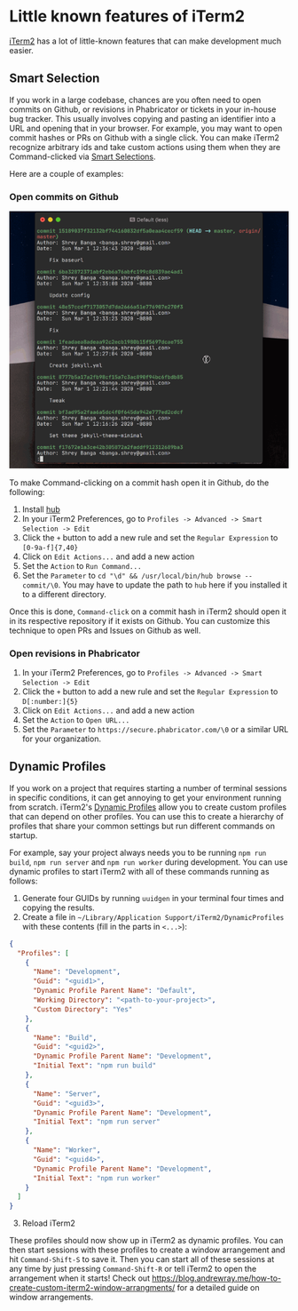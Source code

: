 # Little known features of iTerm2

[iTerm2](https://iterm2.com/) has a lot of little-known features that can make development much easier.

## Smart Selection

If you work in a large codebase, chances are you often need to open commits on Github, or revisions in Phabricator or tickets in your in-house bug tracker. This usually involves copying and pasting an identifier into a URL and opening that in your browser. For example, you may want to open commit hashes or PRs on Github with a single click. You can make iTerm2 recognize arbitrary ids and take custom actions using them when they are Command-clicked via [Smart Selections](https://www.iterm2.com/documentation-smart-selection.html).

Here are a couple of examples:

### Open commits on Github

![Gif showing smart selection opening a commit on Github](/assets/iTerm2-smart-selection-github.gif)

To make Command-clicking on a commit hash open it in Github, do the following:

1. Install [hub](https://github.com/github/hub)
2. In your iTerm2 Preferences, go to `Profiles -> Advanced -> Smart Selection -> Edit`
3. Click the `+` button to add a new rule and set the `Regular Expression` to `[0-9a-f]{7,40}`
4. Click on `Edit Actions...` and add a new action
5. Set the `Action` to `Run Command...`
6. Set the `Parameter` to `cd "\d" && /usr/local/bin/hub browse -- commit/\0`. You may have to update the path to `hub` here if you installed it to a different directory.

Once this is done, `Command-click` on a commit hash in iTerm2 should open it in its respective repository if it exists on Github. You can customize this technique to open PRs and Issues on Github as well.

### Open revisions in Phabricator

1. In your iTerm2 Preferences, go to `Profiles -> Advanced -> Smart Selection -> Edit`
2. Click the `+` button to add a new rule and set the `Regular Expression` to `D[:number:]{5}`
3. Click on `Edit Actions...` and add a new action
4. Set the `Action` to `Open URL...`
5. Set the `Parameter` to `https://secure.phabricator.com/\0` or a similar URL for your organization.

## Dynamic Profiles

If you work on a project that requires starting a number of terminal sessions in specific conditions, it can get annoying to get your environment running from scratch. iTerm2's [Dynamic Profiles](https://www.iterm2.com/documentation-dynamic-profiles.html) allow you to create custom profiles that can depend on other profiles. You can use this to create a hierarchy of profiles that share your common settings but run different commands on startup.

For example, say your project always needs you to be running `npm run build`, `npm run server` and `npm run worker` during development. You can use dynamic profiles to start iTerm2 with all of these commands running as follows:

1. Generate four GUIDs by running `uuidgen` in your terminal four times and copying the results.
2. Create a file in `~/Library/Application Support/iTerm2/DynamicProfiles` with these contents (fill in the parts in `<...>`):

```json
{
  "Profiles": [
    {
      "Name": "Development",
      "Guid": "<guid1>",
      "Dynamic Profile Parent Name": "Default",
      "Working Directory": "<path-to-your-project>",
      "Custom Directory": "Yes"
    },
    {
      "Name": "Build",
      "Guid": "<guid2>",
      "Dynamic Profile Parent Name": "Development",
      "Initial Text": "npm run build"
    },
    {
      "Name": "Server",
      "Guid": "<guid3>",
      "Dynamic Profile Parent Name": "Development",
      "Initial Text": "npm run server"
    },
    {
      "Name": "Worker",
      "Guid": "<guid4>",
      "Dynamic Profile Parent Name": "Development",
      "Initial Text": "npm run worker"
    }
  ]
}
```

3. Reload iTerm2

These profiles should now show up in iTerm2 as dynamic profiles. You can then start sessions with these profiles to create a window arrangement and hit `Command-Shift-S` to save it. Then you can start all of these sessions at any time by just pressing `Command-Shift-R` or tell iTerm2 to open the arrangement when it starts! Check out <https://blog.andrewray.me/how-to-create-custom-iterm2-window-arrangments/> for a detailed guide on window arrangements.
